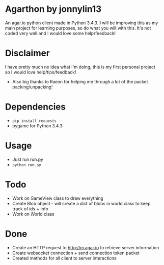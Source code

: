 # Agarthon by jonnylin13

An agar.io python client made in Python 3.4.3. I will be improving this as my main project for learning purposes, so do what you will with this. It's not coded very well and I would love some help/feedback!

# Disclaimer

I have pretty much no idea what I'm doing, this is my first personal project so I would love help/tips/feedback!
- Also big thanks to Raeon for helping me through a lot of the packet packing/unpacking!

# Dependencies
- `pip install requests`
- pygame for Python 3.4.3

# Usage
- Just run run.py
- `python run.py`

# Todo

- Work on GameView class to draw everything
- Create Blob object - will create a dict of blobs in world class to keep track of ids + info
- Work on World class

# Done
- Create an HTTP request to http://m.agar.io to retrieve server information
- Create websocket connection + send connection token packet
- Created methods for all client to server interactions
